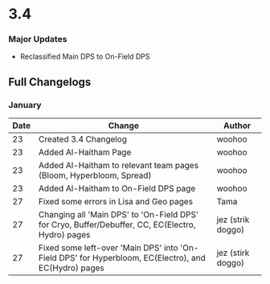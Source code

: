 # 3.4

### Major Updates

* Reclassified Main DPS to On-Field DPS

## Full Changelogs

### January

| Date | Change                                                                                               | Author            |
| ---- | ---------------------------------------------------------------------------------------------------- | ----------------- |
| 23   | Created 3.4 Changelog                                                                                | woohoo            |
| 23   | Added Al-Haitham Page                                                                                | woohoo            |
| 23   | Added Al-Haitham to relevant team pages (Bloom, Hyperbloom, Spread)                                  | woohoo            |
| 23   | Added Al-Haitham to On-Field DPS page                                                                | woohoo            |
| 27   | Fixed some errors in Lisa and Geo pages                                                              | Tama              |
| 27   | Changing all 'Main DPS' to 'On-Field DPS' for Cryo, Buffer/Debuffer, CC, EC(Electro, Hydro) pages    | jez (strik doggo) |
| 27   | Fixed some left-over 'Main DPS' into 'On-Field DPS' for Hyperbloom, EC(Electro), and EC(Hydro) pages | jez (stirk doggo) |

